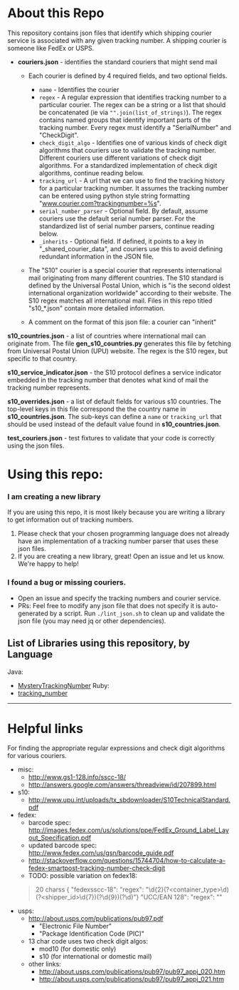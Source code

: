 # About this Repo

This repository contains json files that identify which shipping courier
service is associated with any given tracking number.  A shipping
courier is someone like FedEx or USPS.

- **couriers.json** - identifies the standard couriers that might send mail
  - Each courier is defined by 4 required fields, and two optional
    fields.

    - `name` - Identifies the courier
    - `regex` - A regular expression that identifies tracking number
      to a particular courier.  The regex can be a string or a list that
      should be concatenated (ie via ``` "".join(list_of_strings) ```).
      The regex contains named groups that identify important parts of
      the tracking number.  Every regex must identify a "SerialNumber"
      and "CheckDigit".
    - `check_digit_algo` - Identifies one of various kinds of check
      digit algorithms that couriers use to validate the tracking
      number.  Different couriers use different variations of
      check digit algorithms.  For a standardized implementation of
      check digit algorithms, continue reading below.
    - `tracking_url` - A url that we can use to find the tracking
      history for a particular tracking number.  It assumes the
      tracking number can be entered using python style
      string formatting "www.courier.com?trackingnumber=%s".
    - `serial_number_parser` - Optional field.  By default, assume
      couriers use the default serial number parser.  For the
      standardized list of serial number parsers, continue reading
      below.
    - `_inherits` - Optional field.  If defined, it points to a key
      in "_shared_courier_data", and couriers use this to avoid
      defining redundant information in the JSON file.
  - The "S10" courier is a special courier that represents international
    mail originating from many different countries.  The S10 standard is
    defined by the Universal Postal Union, which is "is the second
    oldest international organization worldwide" according to their
    website.  The S10 regex matches all international mail.  Files in
    this repo titled "s10_*.json" contain more detailed information.
  - A comment on the format of this json file: a courier can "inherit"


**s10_countries.json** - a list of countries where international mail
can originate from.  The file **gen_s10_countries.py** generates this
file by fetching from Universal Postal Union (UPU) website.  The regex
is the S10 regex, but specific to that country.

**s10_service_indicator.json** - the S10 protocol defines a service
indicator embedded in the tracking number that denotes what kind of mail
the tracking number represents.

**s10_overrides.json** - a list of default fields for various s10
countries.  The top-level keys in this file correspond the the country
name in **s10_countries.json**.  The sub-keys can define a `name` or `tracking_url` that should be used instead of the default value found in **s10_countries.json**.

**test_couriers.json** - test fixtures to validate that your code is
correctly using the json files.



# Using this repo:

### I am creating a new library

If you are using this repo, it is most likely because you are writing a
library to get information out of tracking numbers.

1. Please check that your chosen programming language does not already have an
   implementation of a tracking number parser that uses these json files.
2. If you are creating a new library, great!  Open an issue and let us
   know.  We're happy to help!

### I found a bug or missing couriers.

- Open an issue and specify the tracking numbers and courier service.
- PRs: Feel free to modify any json file that does not specify it is
   auto-generated by a script.  Run `./lint_json.sh` to clean up and
   validate the json file (you may need jq or other dependencies).


## List of Libraries using this repository, by Language

Java:
  - [MysteryTrackingNumber](https://github.com/adgaudio/MysteryTrackingNumber)
Ruby:
  - [tracking_number](https://github.com/jkeen/tracking_number)


---


# Helpful links

For finding the appropriate regular expressions and check digit
algorithms for various couriers.

- misc:
  - http://www.gs1-128.info/sscc-18/
  - http://answers.google.com/answers/threadview/id/207899.html
- s10:
  - http://www.upu.int/uploads/tx_sbdownloader/S10TechnicalStandard.pdf
- fedex:
  - barcode spec: http://images.fedex.com/us/solutions/ppe/FedEx_Ground_Label_Layout_Specification.pdf
  - updated barcode spec: http://www.fedex.com/us/gsn/barcode_guide.pdf
  - http://stackoverflow.com/questions/15744704/how-to-calculate-a-fedex-smartpost-tracking-number-check-digit
  - TODO: possible variation on fedex18:
  > 20 charss { "fedexsscc-18": "regex": "\d{2}(?<container_type>\d)(?<shipper_id>\d{7})(?<serial>\d{9})(?<check>\d)"}
        "UCC/EAN 128": "regex": ""
- usps:
  - http://about.usps.com/publications/pub97.pdf
    - "Electronic File Number"
    - "Package Identification Code (PIC)"
  - 13 char code uses two check digit algos:
    - mod10 (for domestic only)
    - s10 (for international or domestic mail)
  - other links:
    - http://about.usps.com/publications/pub97/pub97_appj_020.htm
    - http://about.usps.com/publications/pub97/pub97_appj_021.htm
